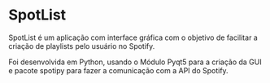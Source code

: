 #  SpotList

SpotList é um aplicação com interface gráfica com o objetivo de facilitar a criação de playlists pelo usuário no Spotify.

Foi desenvolvida em Python, usando o Módulo Pyqt5 para a criação da GUI e pacote spotipy para fazer a comunicação com a API do Spotify.